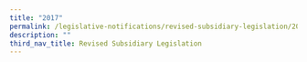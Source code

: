 ```yaml
---
title: "2017"
permalink: /legislative-notifications/revised-subsidiary-legislation/2017/
description: ""
third_nav_title: Revised Subsidiary Legislation
---
```


